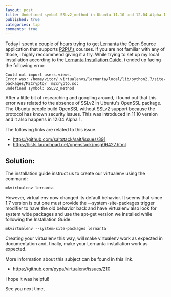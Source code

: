 ```yaml
---
layout: post
title: Undefined symbol SSLv2_method in Ubuntu 11.10 and 12.04 Alpha 1 installing Lernanta
published: true
categories: tip
comments: true
---
```


Today i spent a couple of hours trying to get [Lernanta](http://github.com/p2pu/lernanta) the Open Source application that supports [P2PU's](http://p2pu.org) courses. If you are not familiar with any of those, i highly reccommend giving it a try. While trying to set up my local installation according to the [Lernanta Installation Guide](https://github.com/p2pu/lernanta/wiki/Lernanta%27s-Setup-Install), i ended up facing the following error: 

    Could not import users.views. 
    Error was: /home/vitor/.virtualenvs/lernanta/local/lib/python2.7/site-packages/M2Crypto/__m2crypto.so: 
    undefined symbol: SSLv2_method

After a little bit of researching and googling around, i found out that this error was related to the absence of SSLv2 in Ubuntu's OpenSSL package. The Ubuntu people build OpenSSL without SSLv2 support because the protocol has known security issues. This was introduced in 11.10 version and it also happens in 12.04 Alpha 1.

The following links are related to this issue.

* https://github.com/saltstack/salt/issues/391
* https://lists.launchpad.net/openstack/msg06427.html

## Solution:

The installation guide instruct us to create our virtualenv using the command:
    
    mkvirtualenv lernanta

However, virtual env now changed its default behavior. It seems that since 1.7 version is out one must provide the --system-site-packages trigger modifier to have the old behavior back and have virtualenv also look for system wide packages and use the apt-get version we installed while following the Installation Guide. 

    mkvirtualenv --system-site-packages lernanta


Creating your virtualenv this way, will make virtualenv work as expected in documentation and, finally, make your Lernanta installation work as expected. 

More information about this subject can be found in this link. 

* https://github.com/pypa/virtualenv/issues/210

I hope it was helpful!

See you next time, 


